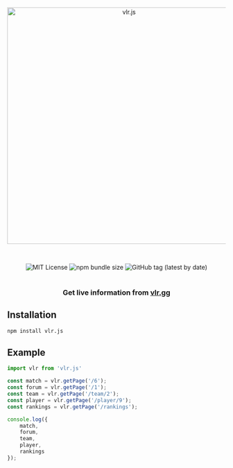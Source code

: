 <div align="center">
  <br />
  <p>
    <a href="https://vlr.js.org"><img src="https://i.ibb.co/bsDwFD4/vlrjs-banner.png" width="546" alt="vlr.js" /></a>
  </p>
  <br />
  <p>
     <img src="https://img.shields.io/badge/License-MIT-green.svg?style=flat-square" alt="MIT License" />
     <img alt="npm bundle size" src="https://img.shields.io/bundlephobia/min/vlr.js?style=flat-square" alt="Bundle Size">
     <img alt="GitHub tag (latest by date)" src="https://img.shields.io/github/v/tag/vlrjs/vlr.js?style=flat-square" alt="Latest Version">
     <br />
      <br />
     <h3>Get live information from <a href="https://www.vlr.gg/">vlr.gg</a>
  </p>
</div>


## Installation

```bash
npm install vlr.js
```


## Example

```typescript
import vlr from 'vlr.js'

const match = vlr.getPage('/6');
const forum = vlr.getPage('/1');
const team = vlr.getPage('/team/2');
const player = vlr.getPage('/player/9');
const rankings = vlr.getPage('/rankings');

console.log({
    match,
    forum,
    team,
    player,
    rankings
});
```
